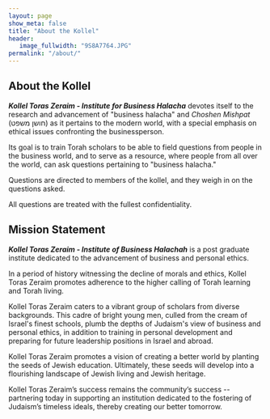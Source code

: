 ```yaml
---
layout: page
show_meta: false
title: "About the Kollel"
header:
   image_fullwidth: "9S8A7764.JPG"
permalink: "/about/"
---
```

## About the Kollel
_**Kollel Toras Zeraim - Institute for Business Halacha**_ devotes itself to the research and advancement of "business halacha" and *Choshen Mishpat* (חושן משפט) as it pertains to the modern world, with a special emphasis on ethical issues confronting the businessperson.

Its goal is to train Torah scholars to be able to field questions from people in the business world, and to serve as a resource, where people from all over the world, can ask questions pertaining to "business halacha."

Questions are directed to members of the kollel, and they weigh in on the questions asked.

All questions are treated with the fullest confidentiality.

## Mission Statement

_**Kollel Toras Zeraim - Institute of Business Halachah**_ is a post graduate institute dedicated to the advancement of business and personal ethics.

In a period of history witnessing the decline of morals and ethics, Kollel Toras Zeraim promotes adherence to the higher calling of Torah learning and Torah living.

Kollel Toras Zeraim caters to a vibrant group of scholars from diverse backgrounds. This cadre of bright young men, culled from the cream of Israel's finest schools, plumb the depths of Judaism's view of business and personal ethics, in addition to training in personal development and preparing for future leadership positions in Israel and abroad.

Kollel Toras Zeraim promotes a vision of creating a better world by planting the seeds of Jewish education. Ultimately, these seeds will develop into a flourishing landscape of Jewish living and Jewish heritage.

Kollel Toras Zeraim’s success remains the community’s success -- partnering today in supporting an institution dedicated to the fostering of Judaism’s timeless ideals, thereby creating our better tomorrow.
